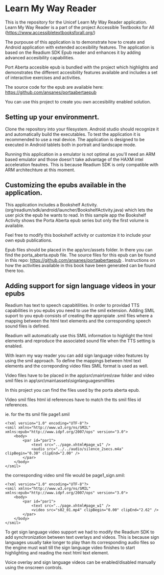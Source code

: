 # Learn My Way Reader

This is the repository for the Unicef Learn My Way Reader application. Learn My Way Reader is a part of the project Accessible Textbooks for All (https://www.accessibletextbooksforall.org/)

The purpouse of this application is to demonstrate how to create and Android application with extended accesibility features.
The application is based on the Readium SDK Epub reader and enhances it by adding advanced accesibility capabilities.

Port Aberta accesible epub is bundled with the project which highlights and demonstrates the different accesibility features available and includes a set of interactive exercises and activities.

The source code for the epub are available here: https://github.com/ansanes/portaabertaepub 

You can use this project to create you own accesibility enabled solution.

## Setting up your environmenrt.

Clone the repository into your filesystem. Android studio should recognize it and automatically build the executables.
To test the application it is recommended to use a real device. The application is designed to be executed in Android tablets both in portrait and landscape mode.

Running this application in a emulator is not optimal as you'll need an ARM based emulator and those doesn't take advantage of the HAXM intel acceleration feautres. This is because Readium SDK is only compatible with ARM architechture at this moment.

## Customizing the epubs available in the application.

This application includes a Bookshelf Activity. (org/readium/sdk/android/launcher/BookshelfActivity.java) which lets the user pick the epub he wants to read. In this sample app the Bookshelf Activity shows the Porta Aberta epub series but only the first volume is available.

Feel free to modify this bookshelf activity or customize it to include your own epub publications.

Epub files should be placed in the app/src/assets folder. In there you can find the porta_aberta.epub file. The source files for this epub can be found in this repo: https://github.com/ansanes/portaabertaepub . Instructions on how the activities available in this book have been generated can be found there too.

## Adding support for sign language videos in your epubs

Readium has text to speech capabitilities. In order to providad TTS capabilities in you epubs you need to use the smil extension.
Adding SMIL suport to you epub consists of creating the appropiate .smil files where a mapping between the html text elements and the corresponding speech sound files is defined.

Readium will automatically use this SMIL information to highlight the html elements and reproduce the associated sound file when the TTS setting is enabled.

With learn my way reader you can add sign language video features by using the smil approach. To define the mappings between html text elements and the correponding video files SMIL format is used as well.

Video files have to be placed in the app\src\main\res\raw folder and video smil files in app\src\main\assets\signlanguagesmilfiles

In this project you can find the files used by the porta aberta epub.

Video smil files html id references have to match the tts smil files id references.

ie. for the tts smil file page1.smil

```
<?xml version="1.0" encoding="UTF-8"?>
<smil xmlns="http://www.w3.org/ns/SMIL" xmlns:epub="http://www.idpf.org/2007/ops" version="3.0">
    <body>        
        <par id="par1">
            <text src="../page.xhtml#page_w1" />
            <audio src="../../audio/silence_2secs.m4a" clipBegin="0.30" clipEnd="2.00" />
        </par>        
    </body>
</smil>
```

the corresponding video smil file would be page1_sign.smil:
```
<?xml version="1.0" encoding="UTF-8"?>
<smil xmlns="http://www.w3.org/ns/SMIL" xmlns:epub="http://www.idpf.org/2007/ops" version="3.0">
    <body>
        <par id="par1">
            <text src="../page.xhtml#page_w1" />
            <video src="s02_01.mp4" clipBegin="0.00" clipEnd="2.62" />
        </par>
    </body>
</smil>
```

To get sign language video support we had to modify the Readium SDK to add synchronization between text overlays and videos. This is because sign languages usually take longer to play than its corresponding audio files so the engine must wait till the sign language video finishes to start highlighting and reading the next html text element.

Voice overlay and sign language videos can be enabled/disabled manually using the onscreen controls.
